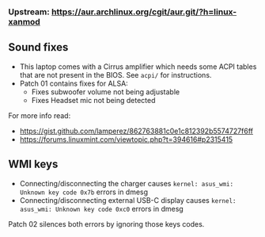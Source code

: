 ### Upstream: https://aur.archlinux.org/cgit/aur.git/?h=linux-xanmod

## Sound fixes

- This laptop comes with a Cirrus amplifier which needs some ACPI tables that are not present in the BIOS. See `acpi/` for instructions.
- Patch 01 contains fixes for ALSA:
    - Fixes subwoofer volume not being adjustable
    - Fixes Headset mic not being detected

For more info read:

- https://gist.github.com/lamperez/862763881c0e1c812392b5574727f6ff
- https://forums.linuxmint.com/viewtopic.php?t=394616#p2315415

## WMI keys

- Connecting/disconnecting the charger causes `kernel: asus_wmi: Unknown key code 0x7b` errors in dmesg
- Connecting/disconnecting external USB-C display causes `kernel: asus_wmi: Unknown key code 0xc0` errors in dmesg

Patch 02 silences both errors by ignoring those keys codes.